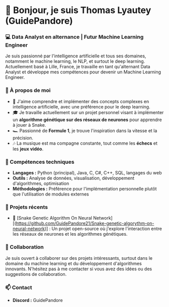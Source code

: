 # 👋 Bonjour, je suis Thomas Lyautey (GuidePandore)

### 💻 Data Analyst en alternance | Futur Machine Learning Engineer

Je suis passionné par l'intelligence artificielle et tous ses domaines, notamment le machine learning, le NLP, et surtout le deep learning. Actuellement basé à Lille, France, je travaille en tant qu'alternant Data Analyst et développe mes compétences pour devenir un Machine Learning Engineer.

### 🧠 À propos de moi
- 🎯 J'aime comprendre et implémenter des concepts complexes en intelligence artificielle, avec une préférence pour le deep learning.
- 🎓 Je travaille actuellement sur un projet personnel visant à implémenter un **algorithme génétique sur des réseaux de neurones** pour apprendre à jouer à Snake.
- 🏎️ Passionné de **Formule 1**, je trouve l'inspiration dans la vitesse et la précision. 
- 🎶 La musique est ma compagne constante, tout comme les **échecs** et les **jeux vidéo**.

### 🔧 Compétences techniques
- **Langages :** Python (principal), Java, C, C#, C++, SQL, langages du web
- **Outils :** Analyse de données, visualisation, développement d'algorithmes, optimisation
- **Méthodologies :** Préférence pour l'implémentation personnelle plutôt que l'utilisation de modules externes

### 📂 Projets récents
- 🚀 [Snake Genetic Algorithm On Neural Network][(https://github.com/GuidePandore21/Snake-genetic-algorythm-on-neural-network)] : Un projet open-source où j'explore l'interaction entre les réseaux de neurones et les algorithmes génétiques.

### 🤝 Collaboration
Je suis ouvert à collaborer sur des projets intéressants, surtout dans le domaine du machine learning et du développement d'algorithmes innovants. N'hésitez pas à me contacter si vous avez des idées ou des suggestions de collaboration.

### 📫 Contact
- **Discord :** GuidePandore
